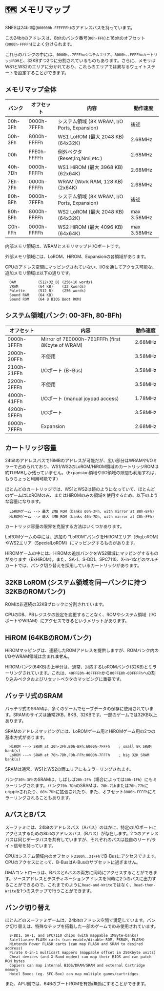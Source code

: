 # 🗺 メモリマップ

SNESは24bit幅(`000000h-FFFFFFh`)のアドレスバスを持っています。

この24bitのアドレスは、8bitのバンク番号(`00h-FFh`)と16bitのオフセット(`0000h-FFFFh`)によく分けられます。

これらのバンクの中には、`0000h..7FFFh=システムエリア`、`8000h..FFFFh=カートリッジROM`と、32KBずつ2つに分割されているものもあります。さらに、メモリはWS1とWS2のエリアに分かれており、これらのエリアでは異なるウェイトステートを設定することができます。

## メモリマップ全体

バンク | オフセット | 内容 | 動作速度
-- | -- | -- | -- 
00h-3Fh | 0000h-7FFFh | システム領域 (8K WRAM, I/O Ports, Expansion)   | 後述
00h-3Fh | 8000h-FFFFh  | WS1 LoROM (最大 2048 KB) (64x32K)         | 2.68MHz
00h     | FFE0h-FFFFh  | 例外ベクタ (Reset,Irq,Nmi,etc.)   | 2.68MHz
40h-7Dh | 0000h-FFFFh  | WS1 HiROM (最大 3968 KB) (62x64K)         | 2.68MHz
7Eh-7Fh | 0000h-FFFFh  | WRAM (Work RAM, 128 KB) (2x64K)          | 2.68MHz
80h-BFh | 0000h-7FFFh  | システム領域 (8K WRAM, I/O Ports, Expansion)  | 後述
80h-BFh | 8000h-FFFFh  | WS2 LoROM (最大 2048 KB) (64x32K)         | max 3.58MHz
C0h-FFh | 0000h-FFFFh  | WS2 HiROM (最大 4096 KB) (64x64K)         | max 3.58MHz

内部メモリ領域は、WRAMとメモリマップドI/Oポートです。

外部メモリ領域には、LoROM、HiROM、Expansionの各領域があります。

CPUのアドレス空間にマッピングされていない、I/Oを通してアクセス可能な、追加メモリ領域は以下の通りです。

```
  OAM          (512+32 B) (256+16 words)
  VRAM         (64 KB)    (32 Kwords)
  Palette      (512 B)    (256 words)
  Sound RAM    (64 KB)
  Sound ROM    (64 B BIOS Boot ROM)
```

## システム領域(バンク: 00-3Fh, 80-BFh)

オフセット | 内容 | 動作速度
-- | -- | --
0000h-1FFFh | Mirror of 7E0000h-7E1FFFh (first 8Kbyte of WRAM) | 2.68MHz
2000h-20FFh | 不使用                                           | 3.58MHz
2100h-21FFh | I/Oポート (B-Bus)                                | 3.58MHz
2200h-3FFFh | 不使用                                           | 3.58MHz
4000h-41FFh | I/Oポート (manual joypad access)                 | 1.78MHz
4200h-5FFFh | I/Oポート                                        | 3.58MHz
6000h-7FFFh | Expansion                                        | 2.68MHz

## カートリッジ容量

24bitのアドレスバスで16MBのアドレスが可能だが、広い部分はWRAMやI/Oミラーで占められており、WS1/WS2のLoROM/HiROM領域のカートリッジROMは約11.9MBしか残っていません。（Expansion領域やI/O領域の隙間も利用すれば、もうちょっと利用可能です）

ほとんどのカートリッジでは、WS1とWS2は鏡のようになっていて、ほとんどのゲームはLoROMのみ、またはHiROMのみの領域を使用するため、以下のような容量になります。

```
  LoROMゲーム --> 最大 2MB ROM (banks 00h-3Fh, with mirror at 80h-BFh)
  HiROMゲーム --> 最大 4MB ROM (banks 40h-7Dh, with mirror at C0h-FFh)
```

カートリッジ容量の限界を克服する方法はいくつかあります。

LoROMゲームの中には、追加の "LoROM"バンクをHiROMエリア（BigLoROM）やWS2エリア（SpecialLoROM）にマッピングするものがあります。

HiROMゲームの中には、HiROMの追加バンクをWS2領域にマッピングするものがあります（ExHiROM）。また、SA-1、S-DD1、SPC7110、X-in-1などのマルチカートでは、バンク切り替えを採用しているカートリッジがあります。

## 32KB LoROM (システム領域を同一バンクに持つ32KBのROMバンク)

ROMは非連続の32KBブロックに分割されています。

CPUのDB、PBレジスタの設定を変更することなく、ROMやシステム領域（I/OポートやWRAM）にアクセスできるというメリットがあります。

## HiROM (64KBのROMバンク)

HiROMマッピングは、連続したROMアドレスを提供しますが、ROMバンク内のI/OやWRAM領域は含まれ**ません**。

HiROMバンク(64KB)の上半分は、通常、対応するLoROMバンク(32KB)とミラーリングされています。これは、`40FFE0h-40FFFFh`から`00FFE0h-00FFFFh`への割り込みベクタおよびリセットベクタのマッピングに重要です。

## バッテリ式のSRAM

バッテリ式のSRAMは、多くのゲームでセーブデータの保存に使用されています。SRAMのサイズは通常2KB、8KB、32KBです。一部のゲームでは32KB以上あります。

SRAMのアドレスマッピングには、LoROMゲーム用とHiROMゲーム用の2つの基本方式があります。

```
  HiROM ---> SRAM at 30h-3Fh,B0h-BFh:6000h-7FFFh    ; small 8K SRAM bank(s)
  LoROM ---> SRAM at 70h-7Dh,F0h-FFh:0000h-7FFFh    ; big 32K SRAM bank(s)
```

SRAMは通常、WS1とWS2の両エリアにもミラーリングされます。

バンク`30h-3Fh`のSRAMは、しばしば`20h-2Fh`（場合によっては`10h-1Fh`）にもミラーリングされます。バンク`70h-7Dh`のSRAMは、`70h-71h`または`70h-77h`にcrippleされたり、`60h-7Dh`に拡張されたり、また、オフセット`8000h-FFFFh`にミラーリングされることもあります。

## AバスとBバス

スーファミには、24bitのアドレスバス（Aバス）のほかに、特定のI/Oポートにアクセスするための8bitのアドレスバス（Bバス）が存在します。2つのアドレスバスは同じデータバスを共有していますが、それぞれのバスは独自のリード/ライト信号を持っています。

CPUはシステム領域内のオフセット`2100h..21FFh`でB-Busにアクセスできます。CPUのアクセスにとって、B-BusはA-Busのサブセットに過ぎません。

DMAコントローラは、BバスとAバスの両方に同時にアクセスすることができます。ソースアドレスとデスティネーションアドレスを同時に2つのバスに出力することができるので、これまでのように`Read-and-Write`ではなく、`Read-then-Write`を1つのステップで行うことができます。

## バンク切り替え

ほとんどのスーファミゲームは、24bitのアドレス空間で満足しています。バンク切り替えは、特殊なチップを搭載した一部のゲームでのみ使用されています。

```
  S-DD1, SA-1, and SPC7110 chips (with mappable 1MByte-banks)
  Satellaview FLASH carts (can enable/disable ROM, PSRAM, FLASH)
  Nintendo Power FLASH carts (can map FLASH and SRAM to desired address)
  Pirate X-in-1 multicart mappers (mappable offset in 256Kbyte units)
  Cheat devices (and X-Band modem) can map their BIOS and can patch ROM bytes
  Copiers can map internal BIOS/DRAM/SRAM and external Cartridge memory
  Hotel Boxes (eg. SFC-Box) can map multiple games/cartridges
```

また、APU側では、64BのブートROMを有効/無効にすることができます。
